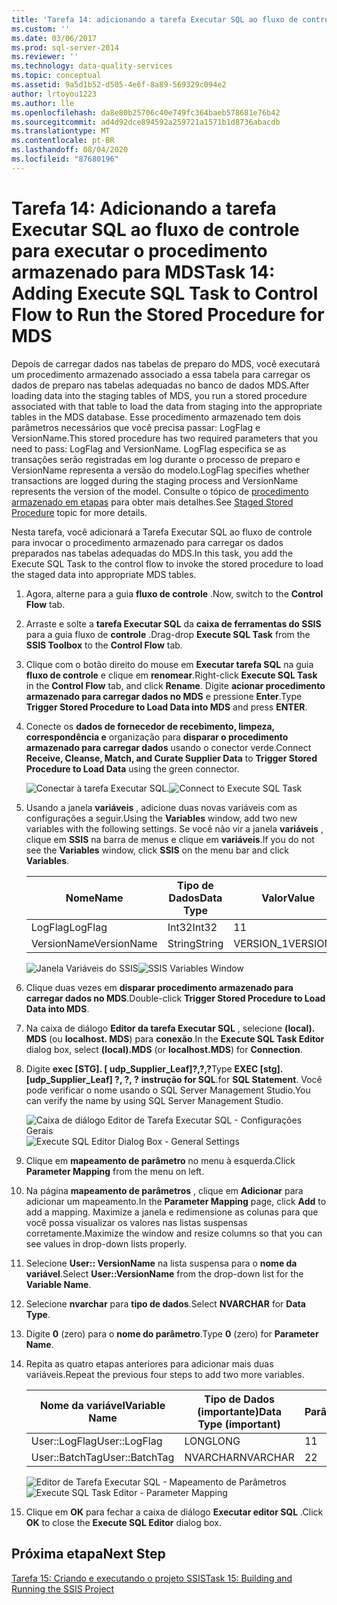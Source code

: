 ```yaml
---
title: 'Tarefa 14: adicionando a tarefa Executar SQL ao fluxo de controle para executar o procedimento armazenado para o MDS | Microsoft Docs'
ms.custom: ''
ms.date: 03/06/2017
ms.prod: sql-server-2014
ms.reviewer: ''
ms.technology: data-quality-services
ms.topic: conceptual
ms.assetid: 9a5d1b52-d505-4e6f-8a89-569329c094e2
author: lrtoyou1223
ms.author: lle
ms.openlocfilehash: da8e80b25706c40e749fc364baeb578681e76b42
ms.sourcegitcommit: ad4d92dce894592a259721a1571b1d8736abacdb
ms.translationtype: MT
ms.contentlocale: pt-BR
ms.lasthandoff: 08/04/2020
ms.locfileid: "87680196"
---
```

# <a name="task-14-adding-execute-sql-task-to-control-flow-to-run-the-stored-procedure-for-mds"></a><span data-ttu-id="77e95-102">Tarefa 14: Adicionando a tarefa Executar SQL ao fluxo de controle para executar o procedimento armazenado para MDS</span><span class="sxs-lookup"><span data-stu-id="77e95-102">Task 14: Adding Execute SQL Task to Control Flow to Run the Stored Procedure for MDS</span></span>
  <span data-ttu-id="77e95-103">Depois de carregar dados nas tabelas de preparo do MDS, você executará um procedimento armazenado associado a essa tabela para carregar os dados de preparo nas tabelas adequadas no banco de dados MDS.</span><span class="sxs-lookup"><span data-stu-id="77e95-103">After loading data into the staging tables of MDS, you run a stored procedure associated with that table to load the data from staging into the appropriate tables in the MDS database.</span></span> <span data-ttu-id="77e95-104">Esse procedimento armazenado tem dois parâmetros necessários que você precisa passar: LogFlag e VersionName.</span><span class="sxs-lookup"><span data-stu-id="77e95-104">This stored procedure has two required parameters that you need to pass: LogFlag and VersionName.</span></span> <span data-ttu-id="77e95-105">LogFlag especifica se as transações serão registradas em log durante o processo de preparo e VersionName representa a versão do modelo.</span><span class="sxs-lookup"><span data-stu-id="77e95-105">LogFlag specifies whether transactions are logged during the staging process and VersionName represents the version of the model.</span></span> <span data-ttu-id="77e95-106">Consulte o tópico de [procedimento armazenado em etapas](https://msdn.microsoft.com/library/hh231028.aspx) para obter mais detalhes.</span><span class="sxs-lookup"><span data-stu-id="77e95-106">See [Staged Stored Procedure](https://msdn.microsoft.com/library/hh231028.aspx) topic for more details.</span></span>

 <span data-ttu-id="77e95-107">Nesta tarefa, você adicionará a Tarefa Executar SQL ao fluxo de controle para invocar o procedimento armazenado para carregar os dados preparados nas tabelas adequadas do MDS.</span><span class="sxs-lookup"><span data-stu-id="77e95-107">In this task, you add the Execute SQL Task to the control flow to invoke the stored procedure to load the staged data into appropriate MDS tables.</span></span>

1.  <span data-ttu-id="77e95-108">Agora, alterne para a guia **fluxo de controle** .</span><span class="sxs-lookup"><span data-stu-id="77e95-108">Now, switch to the **Control Flow** tab.</span></span>

2.  <span data-ttu-id="77e95-109">Arraste e solte a **tarefa Executar SQL** da **caixa de ferramentas do SSIS** para a guia fluxo de **controle** .</span><span class="sxs-lookup"><span data-stu-id="77e95-109">Drag-drop **Execute SQL Task** from the **SSIS Toolbox** to the **Control Flow** tab.</span></span>

3.  <span data-ttu-id="77e95-110">Clique com o botão direito do mouse em **Executar tarefa SQL** na guia **fluxo de controle** e clique em **renomear**.</span><span class="sxs-lookup"><span data-stu-id="77e95-110">Right-click **Execute SQL Task** in the **Control Flow** tab, and click **Rename**.</span></span> <span data-ttu-id="77e95-111">Digite **acionar procedimento armazenado para carregar dados no MDS** e pressione **Enter**.</span><span class="sxs-lookup"><span data-stu-id="77e95-111">Type **Trigger Stored Procedure to Load Data into MDS** and press **ENTER**.</span></span>

4.  <span data-ttu-id="77e95-112">Conecte os **dados de fornecedor de recebimento, limpeza, correspondência e** organização para **disparar o procedimento armazenado para carregar dados** usando o conector verde.</span><span class="sxs-lookup"><span data-stu-id="77e95-112">Connect **Receive, Cleanse, Match, and Curate Supplier Data** to **Trigger Stored Procedure to Load Data** using the green connector.</span></span>

     <span data-ttu-id="77e95-113">![Conectar à tarefa Executar SQL.](../../2014/tutorials/media/et-addingesqltasktocftorunthespformds-01.jpg "Conectar à tarefa Executar SQL.")</span><span class="sxs-lookup"><span data-stu-id="77e95-113">![Connect to Execute SQL Task](../../2014/tutorials/media/et-addingesqltasktocftorunthespformds-01.jpg "Connect to Execute SQL Task")</span></span>

5.  <span data-ttu-id="77e95-114">Usando a janela **variáveis** , adicione duas novas variáveis com as configurações a seguir.</span><span class="sxs-lookup"><span data-stu-id="77e95-114">Using the **Variables** window, add two new variables with the following settings.</span></span> <span data-ttu-id="77e95-115">Se você não vir a janela **variáveis** , clique em **SSIS** na barra de menus e clique em **variáveis**.</span><span class="sxs-lookup"><span data-stu-id="77e95-115">If you do not see the **Variables** window, click **SSIS** on the menu bar and click **Variables**.</span></span>

    |<span data-ttu-id="77e95-116">Nome</span><span class="sxs-lookup"><span data-stu-id="77e95-116">Name</span></span>|<span data-ttu-id="77e95-117">Tipo de Dados</span><span class="sxs-lookup"><span data-stu-id="77e95-117">Data Type</span></span>|<span data-ttu-id="77e95-118">Valor</span><span class="sxs-lookup"><span data-stu-id="77e95-118">Value</span></span>|
    |----------|---------------|-----------|
    |<span data-ttu-id="77e95-119">LogFlag</span><span class="sxs-lookup"><span data-stu-id="77e95-119">LogFlag</span></span>|<span data-ttu-id="77e95-120">Int32</span><span class="sxs-lookup"><span data-stu-id="77e95-120">Int32</span></span>|<span data-ttu-id="77e95-121">1</span><span class="sxs-lookup"><span data-stu-id="77e95-121">1</span></span>|
    |<span data-ttu-id="77e95-122">VersionName</span><span class="sxs-lookup"><span data-stu-id="77e95-122">VersionName</span></span>|<span data-ttu-id="77e95-123">String</span><span class="sxs-lookup"><span data-stu-id="77e95-123">String</span></span>|<span data-ttu-id="77e95-124">VERSION_1</span><span class="sxs-lookup"><span data-stu-id="77e95-124">VERSION_1</span></span>|

     <span data-ttu-id="77e95-125">![Janela Variáveis do SSIS](../../2014/tutorials/media/et-addingesqltasktocftorunthespformds-02.jpg "Janela Variáveis do SSIS")</span><span class="sxs-lookup"><span data-stu-id="77e95-125">![SSIS Variables Window](../../2014/tutorials/media/et-addingesqltasktocftorunthespformds-02.jpg "SSIS Variables Window")</span></span>

6.  <span data-ttu-id="77e95-126">Clique duas vezes em **disparar procedimento armazenado para carregar dados no MDS**.</span><span class="sxs-lookup"><span data-stu-id="77e95-126">Double-click **Trigger Stored Procedure to Load Data into MDS**.</span></span>

7.  <span data-ttu-id="77e95-127">Na caixa de diálogo **Editor da tarefa Executar SQL** , selecione **(local). MDS** (ou **localhost. MDS**) para **conexão**.</span><span class="sxs-lookup"><span data-stu-id="77e95-127">In the **Execute SQL Task Editor** dialog box, select **(local).MDS** (or **localhost.MDS**) for **Connection**.</span></span>

8.  <span data-ttu-id="77e95-128">Digite **exec [STG]. [ udp_Supplier_Leaf]?,?,?**</span><span class="sxs-lookup"><span data-stu-id="77e95-128">Type **EXEC [stg].[udp_Supplier_Leaf] ?, ?, ?**</span></span> <span data-ttu-id="77e95-129">**instrução for SQL**.</span><span class="sxs-lookup"><span data-stu-id="77e95-129">for **SQL Statement**.</span></span> <span data-ttu-id="77e95-130">Você pode verificar o nome usando o SQL Server Management Studio.</span><span class="sxs-lookup"><span data-stu-id="77e95-130">You can verify the name by using SQL Server Management Studio.</span></span>

     <span data-ttu-id="77e95-131">![Caixa de diálogo Editor de Tarefa Executar SQL - Configurações Gerais](../../2014/tutorials/media/et-addingesqltasktocftorunthespformds-03.jpg "Caixa de diálogo Editor de Tarefa Executar SQL - Configurações Gerais")</span><span class="sxs-lookup"><span data-stu-id="77e95-131">![Execute SQL Editor Dialog Box - General Settings](../../2014/tutorials/media/et-addingesqltasktocftorunthespformds-03.jpg "Execute SQL Editor Dialog Box - General Settings")</span></span>

9. <span data-ttu-id="77e95-132">Clique em **mapeamento de parâmetro** no menu à esquerda.</span><span class="sxs-lookup"><span data-stu-id="77e95-132">Click **Parameter Mapping** from the menu on left.</span></span>

10. <span data-ttu-id="77e95-133">Na página **mapeamento de parâmetros** , clique em **Adicionar** para adicionar um mapeamento.</span><span class="sxs-lookup"><span data-stu-id="77e95-133">In the **Parameter Mapping** page, click **Add** to add a mapping.</span></span> <span data-ttu-id="77e95-134">Maximize a janela e redimensione as colunas para que você possa visualizar os valores nas listas suspensas corretamente.</span><span class="sxs-lookup"><span data-stu-id="77e95-134">Maximize the window and resize columns so that you can see values in drop-down lists properly.</span></span>

11. <span data-ttu-id="77e95-135">Selecione **User:: VersionName** na lista suspensa para o **nome da variável**.</span><span class="sxs-lookup"><span data-stu-id="77e95-135">Select **User::VersionName** from the drop-down list for the **Variable Name**.</span></span>

12. <span data-ttu-id="77e95-136">Selecione **nvarchar** para **tipo de dados**.</span><span class="sxs-lookup"><span data-stu-id="77e95-136">Select **NVARCHAR** for **Data Type**.</span></span>

13. <span data-ttu-id="77e95-137">Digite **0** (zero) para o **nome do parâmetro**.</span><span class="sxs-lookup"><span data-stu-id="77e95-137">Type **0** (zero) for **Parameter Name**.</span></span>

14. <span data-ttu-id="77e95-138">Repita as quatro etapas anteriores para adicionar mais duas variáveis.</span><span class="sxs-lookup"><span data-stu-id="77e95-138">Repeat the previous four steps to add two more variables.</span></span>

    |<span data-ttu-id="77e95-139">Nome da variável</span><span class="sxs-lookup"><span data-stu-id="77e95-139">Variable Name</span></span>|<span data-ttu-id="77e95-140">Tipo de Dados (importante)</span><span class="sxs-lookup"><span data-stu-id="77e95-140">Data Type (important)</span></span>|<span data-ttu-id="77e95-141">Nome do Parâmetro</span><span class="sxs-lookup"><span data-stu-id="77e95-141">Parameter Name</span></span>|
    |-------------------|-----------------------------|--------------------|
    |<span data-ttu-id="77e95-142">User::LogFlag</span><span class="sxs-lookup"><span data-stu-id="77e95-142">User::LogFlag</span></span>|<span data-ttu-id="77e95-143">LONG</span><span class="sxs-lookup"><span data-stu-id="77e95-143">LONG</span></span>|<span data-ttu-id="77e95-144">1</span><span class="sxs-lookup"><span data-stu-id="77e95-144">1</span></span>|
    |<span data-ttu-id="77e95-145">User::BatchTag</span><span class="sxs-lookup"><span data-stu-id="77e95-145">User::BatchTag</span></span>|<span data-ttu-id="77e95-146">NVARCHAR</span><span class="sxs-lookup"><span data-stu-id="77e95-146">NVARCHAR</span></span>|<span data-ttu-id="77e95-147">2</span><span class="sxs-lookup"><span data-stu-id="77e95-147">2</span></span>|

     <span data-ttu-id="77e95-148">![Editor de Tarefa Executar SQL - Mapeamento de Parâmetros](../../2014/tutorials/media/et-addingesqltasktocftorunthespformds-04.jpg "Editor de Tarefa Executar SQL - Mapeamento de Parâmetros")</span><span class="sxs-lookup"><span data-stu-id="77e95-148">![Execute SQL Task Editor - Parameter Mapping](../../2014/tutorials/media/et-addingesqltasktocftorunthespformds-04.jpg "Execute SQL Task Editor - Parameter Mapping")</span></span>

15. <span data-ttu-id="77e95-149">Clique em **OK** para fechar a caixa de diálogo **Executar editor SQL** .</span><span class="sxs-lookup"><span data-stu-id="77e95-149">Click **OK** to close the **Execute SQL Editor** dialog box.</span></span>

## <a name="next-step"></a><span data-ttu-id="77e95-150">Próxima etapa</span><span class="sxs-lookup"><span data-stu-id="77e95-150">Next Step</span></span>
 [<span data-ttu-id="77e95-151">Tarefa 15: Criando e executando o projeto SSIS</span><span class="sxs-lookup"><span data-stu-id="77e95-151">Task 15: Building and Running the SSIS Project</span></span>](../../2014/tutorials/task-15-building-and-running-the-ssis-project.md)


